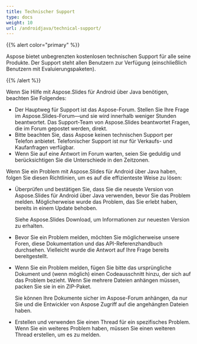 ```yaml
---
title: Technischer Support
type: docs
weight: 10
url: /androidjava/technical-support/
---
```


{{% alert color="primary" %}} 

Aspose bietet unbegrenzten kostenlosen technischen Support für alle seine Produkte. Der Support steht allen Benutzern zur Verfügung (einschließlich Benutzern mit Evaluierungspaketen).

{{% /alert %}} 

Wenn Sie Hilfe mit Aspose.Slides für Android über Java benötigen, beachten Sie Folgendes:

- Der Hauptweg für Support ist das Aspose-Forum. Stellen Sie Ihre Frage im Aspose.Slides-Forum—und sie wird innerhalb weniger Stunden beantwortet. Das Support-Team von Aspose.Slides beantwortet Fragen, die im Forum gepostet werden, direkt.
- Bitte beachten Sie, dass Aspose keinen technischen Support per Telefon anbietet. Telefonischer Support ist nur für Verkaufs- und Kaufanfragen verfügbar.
- Wenn Sie auf eine Antwort im Forum warten, seien Sie geduldig und berücksichtigen Sie die Unterschiede in den Zeitzonen.


Wenn Sie ein Problem mit Aspose.Slides für Android über Java haben, folgen Sie diesen Richtlinien, um es auf die effizienteste Weise zu lösen:

- Überprüfen und bestätigen Sie, dass Sie die neueste Version von Aspose.Slides für Android über Java verwenden, bevor Sie das Problem melden. Möglicherweise wurde das Problem, das Sie erlebt haben, bereits in einem Update behoben. 

  Siehe Aspose.Slides Download, um Informationen zur neuesten Version zu erhalten.

- Bevor Sie ein Problem melden, möchten Sie möglicherweise unsere Foren, diese Dokumentation und das API-Referenzhandbuch durchsehen. Vielleicht wurde die Antwort auf Ihre Frage bereits bereitgestellt. 

- Wenn Sie ein Problem melden, fügen Sie bitte das ursprüngliche Dokument und (wenn möglich) einen Codeausschnitt hinzu, der sich auf das Problem bezieht. Wenn Sie mehrere Dateien anhängen müssen, packen Sie sie in ein ZIP-Paket. 

  Sie können Ihre Dokumente sicher im Aspose-Forum anhängen, da nur Sie und die Entwickler von Aspose Zugriff auf die angehängten Dateien haben.

- Erstellen und verwenden Sie einen Thread für ein spezifisches Problem. Wenn Sie ein weiteres Problem haben, müssen Sie einen weiteren Thread erstellen, um es zu melden. 